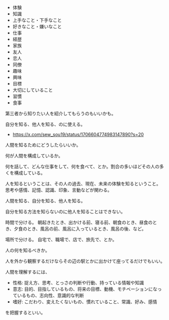 - 体験
- 知識
- 上手なこと・下手なこと
- 好きなこと・嫌いなこと
- 仕事
- 経歴
- 家族
- 友人
- 恋人
- 同僚
- 趣味
- 興味
- 目標
- 大切にしていること
- 習慣
- 食事

第三者から知りたい人を紹介してもらうのもいいかも。

自分を知る、他人を知る、のに使える。

- https://x.com/sew_sou19/status/1706604774983147890?s=20

人間を知るためにどうしたらいいか。

何が人間を構成しているか。

何を話して、どんな仕事をして、何を食べて、とか。割合の多いほどその人の多くを構成している。

人を知るということは、その人の過去、現在、未来の体験を知るということ。
思考や感情、記憶、認識、印象、言動などが関わる。

人間を知る、自分を知る、他人を知る。

自分を知る方法を知らないのに他人を知ることはできない。

時間で分ける。
朝起きたとき、出かける前、寝る前、朝食のとき、昼食のとき、夕食のとき、風呂の前、風呂に入っているとき、風呂の後、など。

場所で分ける。
自宅で、職場で、店で、旅先で、とか。

人の何を知るべきか。

人を外から観察するだけならその辺の駅とかに出かけて座ってるだけでもいい。

人間を理解するには、

- 性格: 捉え方、思考、とっさの判断や行動、持っている情報や知識
- 意志: 目的、目指しているもの、将来の目標、動機、モチベーションになっているもの、志向性、意識的な判断
- 嗜好: こだわり、変えたくないもの、慣れていること、常識、好み、感情

を把握するといい。
